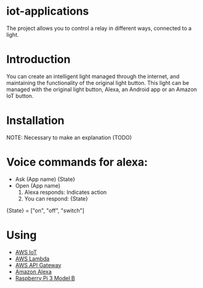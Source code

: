 # iot-applications
The project allows you to control a relay in different ways, connected to a light.

# Introduction
You can create an intelligent light managed through the internet, and maintaining the functionality of the original light button.
This light can be managed with the original light button, Alexa, an Android app or an Amazon IoT button.

# Installation
NOTE: Necessary to make an explanation (TODO)

# Voice commands for alexa:
 * Ask (App name) {State}
 * Open (App name)
     1. Alexa responds: Indicates action
     2. You can respond: {State}

 {State} = ["on", "off", "switch"]

# Using
 * [AWS IoT](https://aws.amazon.com/iot/)
 * [AWS Lambda](https://aws.amazon.com/lambda/)
 * [AWS API Gateway](https://aws.amazon.com/api-gateway/)
 * [Amazon Alexa](https://developer.amazon.com/es/alexa)
 * [Raspberry Pi 3 Model B](https://www.raspberrypi.org/products/raspberry-pi-3-model-b/)


